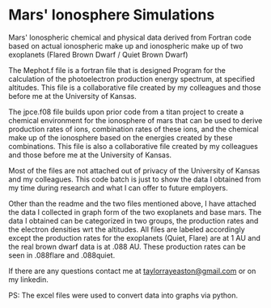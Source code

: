 # Mars' Ionosphere Simulations
Mars' Ionospheric chemical and physical data derived from Fortran code based on actual ionospheric make up and ionospheric make up of two exoplanets (Flared Brown Dwarf / Quiet Brown Dwarf)

The Mephot.f file is a fortran file that is designed Program for the calculation of the photoelectron production energy spectrum, at specified altitudes. This file is a collaborative file created by my colleagues and those before me at the University of Kansas. 

The jpce.f08 file builds upon prior code from a titan project to create a chemical environment for the ionosphere of mars that can be used to derive production rates of ions, combination rates of these ions, and the chemical make up of the ionosphere based on the energies created by these combinations. This file is also a collaborative file created by my colleagues and those before me at the University of Kansas. 


Most of the files are not attached out of privacy of the University of Kansas and my colleagues. This code batch is just to show the data I obtained from my time during research and what I can offer to future employers.

Other than the readme and the two files mentioned above, I have attached the data I collected in graph form of the two exoplanets and base mars. The data I obtained can be categorized in two groups, the production rates and the electron densities wrt the altitudes. All files are labeled accordingly except the production rates for the exoplanets (Quiet, Flare) are at 1 AU and the real brown dwarf data is at .088 AU. These production rates can be seen in .088flare and .088quiet.

If there are any questions contact me at taylorrayeaston@gmail.com or on my linkedin.

PS: The excel files were used to convert data into graphs via python.
